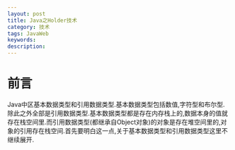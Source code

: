 ```yaml
---
layout: post
title: Java之Holder技术
category: 技术
tags: JavaWeb
keywords:
description:
---
```

# 前言    

Java中区基本数据类型和引用数据类型.基本数据类型包括数值,字符型和布尔型.除此之外全部是引用数据类型.基本数据类型都是存在内存栈上的,数据本身的值就存在栈空间里.而引用数据类型(都继承自Object对象)的对象是存在堆空间里的,对象的引用存在栈空间.首先要明白这一点,关于基本数据类型和引用数据类型这里不继续展开.    
